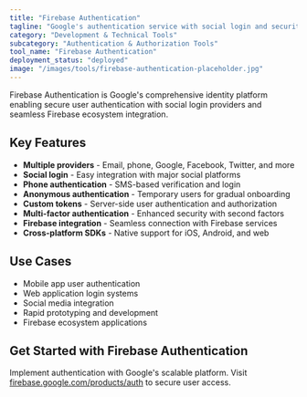 ```yaml
---
title: "Firebase Authentication"
tagline: "Google's authentication service with social login and security features"
category: "Development & Technical Tools"
subcategory: "Authentication & Authorization Tools"
tool_name: "Firebase Authentication"
deployment_status: "deployed"
image: "/images/tools/firebase-authentication-placeholder.jpg"
---
```

Firebase Authentication is Google's comprehensive identity platform enabling secure user authentication with social login providers and seamless Firebase ecosystem integration.

## Key Features

- **Multiple providers** - Email, phone, Google, Facebook, Twitter, and more
- **Social login** - Easy integration with major social platforms
- **Phone authentication** - SMS-based verification and login
- **Anonymous authentication** - Temporary users for gradual onboarding
- **Custom tokens** - Server-side user authentication and authorization
- **Multi-factor authentication** - Enhanced security with second factors
- **Firebase integration** - Seamless connection with Firebase services
- **Cross-platform SDKs** - Native support for iOS, Android, and web

## Use Cases

- Mobile app user authentication
- Web application login systems
- Social media integration
- Rapid prototyping and development
- Firebase ecosystem applications

## Get Started with Firebase Authentication

Implement authentication with Google's scalable platform. Visit [firebase.google.com/products/auth](https://firebase.google.com/products/auth) to secure user access.